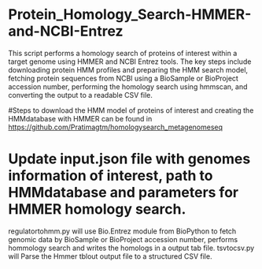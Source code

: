 # Protein_Homology_Search-HMMER-and-NCBI-Entrez

This script performs a homology search of proteins of interest within a target genome using HMMER and NCBI Entrez tools. The key steps include downloading protein HMM profiles and preparing the HMM search model, fetching protein sequences from NCBI using a BioSample or BioProject accession number, performing the homology search using hmmscan, and converting the output to a readable CSV file.

#Steps to download the HMM model of proteins of interest and creating the HMMdatabase with HMMER can be found in https://github.com/Pratimagtm/homologysearch_metagenomeseq

# Update input.json file with genomes information of interest, path to HMMdatabase and parameters for HMMER homology search.

regulatortohmm.py will use Bio.Entrez module from BioPython to fetch genomic data by BioSample or BioProject accession number, performs hommology search and writes the homologs in a output tab file.
tsvtocsv.py will Parse the Hmmer tblout output file to a structured CSV file.
